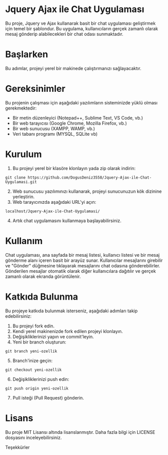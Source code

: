 # Jquery Ajax ile Chat Uygulaması
Bu proje, Jquery ve Ajax kullanarak basit bir chat uygulaması geliştirmek için temel bir şablondur.
Bu uygulama, kullanıcıların gerçek zamanlı olarak mesaj gönderip alabilecekleri bir chat odası sunmaktadır.
# Başlarken
Bu adımlar, projeyi yerel bir makinede çalıştırmanızı sağlayacaktır.
# Gereksinimler
Bu projenin çalışması için aşağıdaki yazılımların sisteminizde yüklü olması gerekmektedir:
+ Bir metin düzenleyici (Notepad++, Sublime Text, VS Code, vb.)
+ Bir web tarayıcısı (Google Chrome, Mozilla Firefox, vb.)
+ Bir web sunucusu (XAMPP, WAMP, vb.)
+ Veri tabanı  programı (MYSQL, SQLite vb)
# Kurulum
1. Bu projeyi yerel bir klasöre klonlayın yada zip olarak indirin:
```
git clone https://github.com/DogusDeniz3558/Jquery-Ajax-ile-Chat-Uygulamasi.git

```
2. Web sunucusu yazılımınızı kullanarak, projeyi sunucunuzun kök dizinine yerleştirin.
3. Web tarayıcınızda aşağıdaki URL'yi açın:
```
localhost/Jquery-Ajax-ile-Chat-Uygulamasi/

```
4. Artık chat uygulamasını kullanmaya başlayabilirsiniz.

# Kullanım
Chat uygulaması, ana sayfada bir mesaj listesi, kullanıcı listesi ve bir mesaj gönderme alanı içeren basit bir arayüz sunar. 
Kullanıcılar mesajlarını girebilir ve "Gönder" düğmesine tıklayarak mesajlarını chat odasına gönderebilirler.
Gönderilen mesajlar otomatik olarak diğer kullanıcılara dağıtılır ve gerçek zamanlı olarak ekranda görüntülenir.

# Katkıda Bulunma
Bu projeye katkıda bulunmak isterseniz, aşağıdaki adımları takip edebilirsiniz:
1. Bu projeyi fork edin.
2. Kendi yerel makinenizde fork edilen projeyi klonlayın.
3. Değişikliklerinizi yapın ve commit'leyin.
4. Yeni bir branch oluşturun:
```
git branch yeni-ozellik

```
5. Branch'inize geçin:
```
git checkout yeni-ozellik

```
6. Değişikliklerinizi push edin:
 ```
 git push origin yeni-ozellik
 
 ```
 7. Pull isteği (Pull Request) gönderin.
 
 
 # Lisans
 Bu proje MIT Lisansı altında lisanslanmıştır. Daha fazla bilgi için LICENSE dosyasını inceleyebilirsiniz.
 
 Teşekkürler
